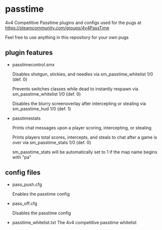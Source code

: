 # passtime
4v4 Competitive Passtime plugins and configs used for the pugs at https://steamcommunity.com/groups/4v4PassTime

Feel free to use anything in this repository for your own pugs
## plugin features
- passtimecontrol.smx

    Disables shotgun, stickies, and needles via sm_passtime_whitelist 1/0 (def. 0)
    
    Prevents switches classes while dead to instantly respawn via sm_passtime_whitelist 1/0 (def. 0)
    
    Disables the blurry screenoverlay after intercepting or stealing via sm_passtime_hud 1/0 (def. 1)
    
- passtimestats

    Prints chat messages upon a player scoring, intercepting, or stealing
    
    Prints players total scores, intercepts, and steals to chat after a game is over via sm_passtime_stats 1/0 (def. 0)
    
    sm_passtime_stats will be automatically set to 1 if the map name begins with "pa"
## config files
- pass_push.cfg
    
    Enables the passtime config
  
- pass_off.cfg
       
    Disables the passtime config
    
- passtime_whitelist.txt
    The 4v4 competitive passtime whitelist
